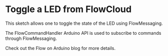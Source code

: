 # Toggle a LED from FlowCloud

This sketch allows one to toggle the state of the LED using FlowMessaging. 

The FlowCommandHandler Arduino API is used to subscribe to commands through FlowMessaging.

Check out the Flow on Arduino blog for more details. 